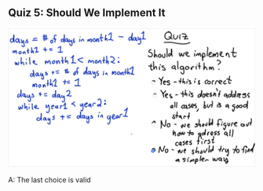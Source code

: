## Quiz 5: Should We Implement It

![alt text](./media/quiz-05-should-we-implement-it.JPG "should we implement it")

A: The last choice is valid
